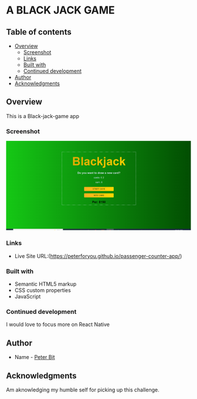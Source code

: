 # A BLACK JACK GAME

## Table of contents

- [Overview](#overview)
  - [Screenshot](#screenshot)
  - [Links](#links)
  - [Built with](#built-with)
  - [Continued development](#continued-development)
- [Author](#author)
- [Acknowledgments](#acknowledgments)


## Overview
This is a Black-jack-game app

### Screenshot

![](./Annotation%202023-01-31%20114415.png)

### Links

- Live Site URL:(https://peterforyou.github.io/passenger-counter-app/)

### Built with

- Semantic HTML5 markup
- CSS custom properties
- JavaScript

### Continued development    

I would love to focus more on React Native

## Author

- Name - [Peter Bit](https://www.twitter.com/Peterbyte2)

## Acknowledgments

Am aknowledging my humble self for picking up this challenge.